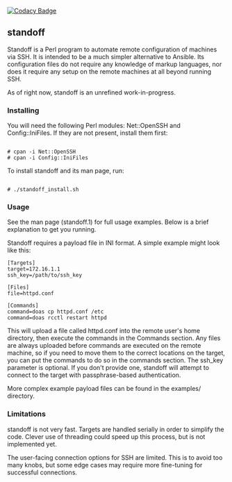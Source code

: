 [![Codacy Badge](https://api.codacy.com/project/badge/Grade/ea9cfcc5831b449c9a1096d1dfd0037b)](https://www.codacy.com/manual/jsfierro/standoff?utm_source=github.com&amp;utm_medium=referral&amp;utm_content=jsfierro/standoff&amp;utm_campaign=Badge_Grade)

## standoff

Standoff is a Perl program to automate remote configuration of machines via SSH.
It is intended to be a much simpler alternative to Ansible. Its configuration files do not require 
any knowledge of markup languages, nor does it require any setup on the remote machines
at all beyond running SSH. 

As of right now, standoff is an unrefined work-in-progress. 

### Installing

You will need the following Perl modules: Net::OpenSSH and Config::IniFiles. If they are not present, 
install them first:

```

# cpan -i Net::OpenSSH
# cpan -i Config::IniFiles
```

To install standoff and its man page, run:
```

# ./standoff_install.sh
```

### Usage

See the man page (standoff.1) for full usage examples. Below is a brief explanation
to get you running. 

Standoff requires a payload file in INI format. A simple example might look like this:
 
```
[Targets]
target=172.16.1.1
ssh_key=/path/to/ssh_key

[Files]
file=httpd.conf

[Commands]
command=doas cp httpd.conf /etc
command=doas rcctl restart httpd

```

This will upload a file called httpd.conf into the remote user's home directory, then execute
the commands in the Commands section. 
Any files are always uploaded before commands
are executed on the remote machine, so if you need to move them to the correct locations on the target, you can put 
the commands to do so in the commands section.
The ssh_key parameter is optional. If you don't provide one, standoff will 
attempt to connect to the target with passphrase-based authentication.

More complex example payload files can be found in the examples/ directory. 

### Limitations

standoff is not very fast. Targets are handled serially in order to simplify the code.
Clever use of threading could speed up this process, but is not implemented yet.

The user-facing connection options for SSH are limited. This is to avoid too many knobs, but
some edge cases may require more fine-tuning for successful connections.
